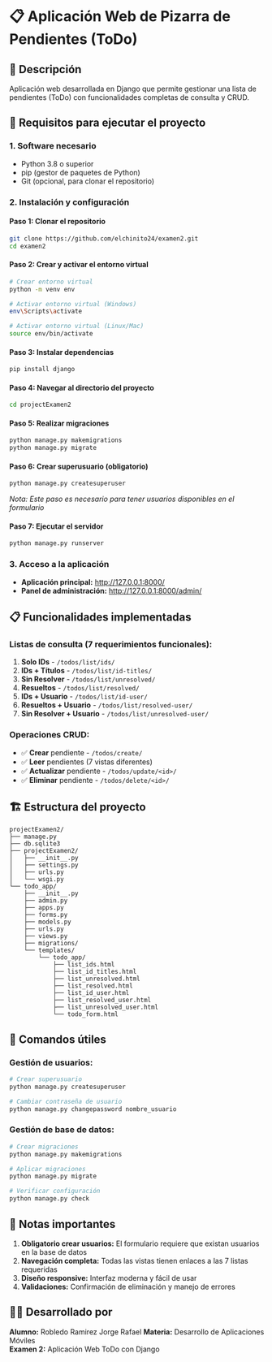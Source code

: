 # 📋 Aplicación Web de Pizarra de Pendientes (ToDo)

## 📝 Descripción
Aplicación web desarrollada en Django que permite gestionar una lista de pendientes (ToDo) con funcionalidades completas de consulta y CRUD.

## 🚀 Requisitos para ejecutar el proyecto

### 1. **Software necesario**
- Python 3.8 o superior
- pip (gestor de paquetes de Python)
- Git (opcional, para clonar el repositorio)

### 2. **Instalación y configuración**

#### Paso 1: Clonar el repositorio
```bash
git clone https://github.com/elchinito24/examen2.git
cd examen2
```

#### Paso 2: Crear y activar el entorno virtual
```bash
# Crear entorno virtual
python -m venv env

# Activar entorno virtual (Windows)
env\Scripts\activate

# Activar entorno virtual (Linux/Mac)
source env/bin/activate
```

#### Paso 3: Instalar dependencias
```bash
pip install django
```

#### Paso 4: Navegar al directorio del proyecto
```bash
cd projectExamen2
```

#### Paso 5: Realizar migraciones
```bash
python manage.py makemigrations
python manage.py migrate
```

#### Paso 6: Crear superusuario (obligatorio)
```bash
python manage.py createsuperuser
```
*Nota: Este paso es necesario para tener usuarios disponibles en el formulario*

#### Paso 7: Ejecutar el servidor
```bash
python manage.py runserver
```

### 3. **Acceso a la aplicación**
- **Aplicación principal:** http://127.0.0.1:8000/
- **Panel de administración:** http://127.0.0.1:8000/admin/

## 📋 Funcionalidades implementadas

### **Listas de consulta (7 requerimientos funcionales):**
1. **Solo IDs** - `/todos/list/ids/`
2. **IDs + Títulos** - `/todos/list/id-titles/`
3. **Sin Resolver** - `/todos/list/unresolved/`
4. **Resueltos** - `/todos/list/resolved/`
5. **IDs + Usuario** - `/todos/list/id-user/`
6. **Resueltos + Usuario** - `/todos/list/resolved-user/`
7. **Sin Resolver + Usuario** - `/todos/list/unresolved-user/`

### **Operaciones CRUD:**
- ✅ **Crear** pendiente - `/todos/create/`
- ✅ **Leer** pendientes (7 vistas diferentes)
- ✅ **Actualizar** pendiente - `/todos/update/<id>/`
- ✅ **Eliminar** pendiente - `/todos/delete/<id>/`

## 🏗️ Estructura del proyecto
```
projectExamen2/
├── manage.py
├── db.sqlite3
├── projectExamen2/
│   ├── __init__.py
│   ├── settings.py
│   ├── urls.py
│   └── wsgi.py
└── todo_app/
    ├── __init__.py
    ├── admin.py
    ├── apps.py
    ├── forms.py
    ├── models.py
    ├── urls.py
    ├── views.py
    ├── migrations/
    └── templates/
        └── todo_app/
            ├── list_ids.html
            ├── list_id_titles.html
            ├── list_unresolved.html
            ├── list_resolved.html
            ├── list_id_user.html
            ├── list_resolved_user.html
            ├── list_unresolved_user.html
            └── todo_form.html
```

## 🔧 Comandos útiles

### Gestión de usuarios:
```bash
# Crear superusuario
python manage.py createsuperuser

# Cambiar contraseña de usuario
python manage.py changepassword nombre_usuario
```

### Gestión de base de datos:
```bash
# Crear migraciones
python manage.py makemigrations

# Aplicar migraciones
python manage.py migrate

# Verificar configuración
python manage.py check
```

## 🎯 Notas importantes
1. **Obligatorio crear usuarios:** El formulario requiere que existan usuarios en la base de datos
2. **Navegación completa:** Todas las vistas tienen enlaces a las 7 listas requeridas
3. **Diseño responsive:** Interfaz moderna y fácil de usar
4. **Validaciones:** Confirmación de eliminación y manejo de errores

## 👨‍💻 Desarrollado por
**Alumno:** Robledo Ramirez Jorge Rafael
**Materia:** Desarrollo de Aplicaciones Móviles  
**Examen 2:** Aplicación Web ToDo con Django
